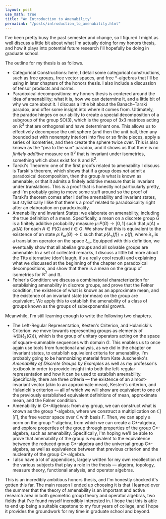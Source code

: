 ```yaml
---
layout: post
use_math: true
title: "An Introduction to Amenability"
permalink: "/posts/introduction_to_amenability.html"
---
```


I've been pretty busy the past semester and change, so I figured I might as well discuss a little bit about what I'm actually doing for my honors thesis, and how it plays into potential future research I'll hopefully be doing in graduate school.

The outline for my thesis is as follows.
- Categorical Constructions: here, I detail some categorical constructions, such as free groups, free vector spaces, and free \*-algebras that I'll be using in later chapters of the honors thesis. I also include a discussion of tensor products and norms.
- Paradoxical decompositions: my honors thesis is centered around the idea of amenability; what it is, how we can determine it, and a little bit of why we care about it. I discuss a little bit about the Banach–Tarski paradox, and offer some insight into where it comes from. Ultimately, the paradox hinges on our ability to create a special decomposition of a subgroup of the group $\text{SO}(3)$, which is the group of 3x3 matrices acting on $\mathbb{R}^3$ that are orthogonal and have determinant one. This allows us to effectively decompose the unit sphere (and then the unit ball, then any bounded set with nonempty interior) into five or so finite pieces, apply a series of isometries, and then create the sphere twice over. This is also known as the "pea to the sun" paradox, and it shows us that there is no _finitely additive_ measure on $\mathbb{R}^3$ that is invariant under isometries, something which _does_ exist for $\mathbb{R}$ and $\mathbb{R}^2$.
- Tarski's Theorem: one of the first proofs related to amenability I discuss is Tarski's theorem, which shows that if a group does _not_ admit a paradoxical decomposition, then the group _is_ what is known as amenable, or that it admits a finitely additive measure that is invariant under translations. This is a proof that is honestly not particularly pretty, and I'm probably going to move some stuff around so the proof of Tarski's theorem comes after I define amenability and invariant states, but stylistically I like that there's a proof related to paradoxicality right after an elaboration on paradoxicality.
- Amenability and Invariant States: we elaborate on amenability, including the true definition of a mean. Specifically, a mean on a discrete group $G$ is a finitely additive probability measure $\mu\colon P(G)\rightarrow [0,1]$ such that $\mu(A) = \mu(tA)$ for each $A\in P(G)$ and $t\in G$. We show that this is equivalent to the existence of an state $\rho\colon \ell_{\infty}(G)\rightarrow \mathbb{C}$ such that $\rho\left(\lambda_s(f)\right) = \rho(f)$, where $\lambda_s$ is a translation operator on the space $\ell_{\infty}$. Equipped with this definition, we eventually show that all abelian groups and all solvable groups are amenable. In a set of collected remarks, I discuss a little bit more about the Tits alternative (don't laugh, it's a really cool result) and explaining what we discussed at the beginning of the chapter on paradoxical decompositions, and show that there is a mean on the group of isometries for $\mathbb{R}^2$ and $\mathbb{R}$.
- Følner's Condition: we discuss a combinatorial characterization for establishing amenability in discrete groups, and prove that the Følner condition, the existence of what is known as an approximate mean, and the existence of an invariant state (or mean) on the group are equivalent. We apply this to establish the amenability of a class of groups known as the groups of subexponential growth.

Meanwhile, I'm still learning enough to write the following two chapters.
- The Left-Regular Representation, Kesten's Criterion, and Hulanicki's Criterion: we move towards representing groups as elements of $\mathcal{U}\left(\mathbb{B}\left(\ell_2\left(G\right)\right)\right)$, which is the group of unitary operators acting on the space of square-summable sequences with domain $G$. This enables us to once again use tools from functional analysis, as we did in the chapter on invariant states, to establish equivalent criteria for amenability. I'm probably going to be harmonizing material from Kate Juschenko's _Amenability of Discrete Groups by Examples_ as well as my professor's textbook in order to provide insight into both the left-regular representation and how it can be used to establish amenability. Specifically, there are three criteria — the existence of an almost-invariant vector (akin to an approximate mean), Kesten's criterion, and Hulanicki's criterion — all of which we will show are equivalent to one of the previously established equivalent definitions of mean, approximate mean, and the Følner condition.
- Amenability in C\*-Algebras: from any group, we can construct what is known as the group \*-algebra, where we construct a multiplication on $\mathbb{C}][\Gamma]$, the free vector space over $\mathbb{C}$ with basis $\Gamma$. Then, we can apply a norm on the group \*-algebra, from which we can create a C\*-algebra, and explore properties of the group through properties of the group C\*-algebra, such as amenability. Specifically, I'm hoping we'll be able to prove that amenability of the group is equivalent to the equivalence between the reduced group C\*-algebra and the universal group C\*-algebra, as well as equivalence between that previous criterion and the nuclearity of the group C\*-algebra.
- I also have a lot of appendices, largely written for my own recollection of the various subjects that play a role in the thesis — algebra, topology, measure theory, functional analysis, and operator algebras.

This is an incredibly ambitious honors thesis, and I'm honestly shocked it's gotten this far. The main reason I ended up choosing it is that I learned over the summer that the theory of amenability is an important and active research area in both geometric group theory and operator algebras, two fields that I've found myself incredibly interested in. I hope that this is able to end up being a suitable capstone to my four years of college, and I hope it provides the groundwork for my time in graduate school and beyond.


